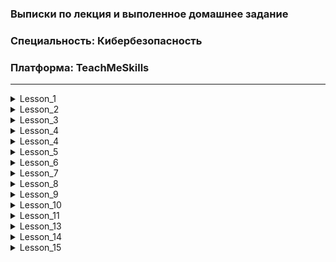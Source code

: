 ### Выписки по лекция и выполенное домашнее задание
### Специальность: Кибербезопасность 
### Платформа: TeachMeSkills

--------------------------------------------------------------------------------------------------------
<details>
  <summary>Lesson_1</summary>
  
  [{#T}](./Lesson1/README.md)
</details>

<details>
  <summary>Lesson_2</summary>
  Markdown — это легкий язык разметки, который позволяет форматировать текст с помощью простых символов.
</details>
<details>
  <summary>Lesson_3</summary>
  Markdown — это легкий язык разметки, который позволяет форматировать текст с помощью простых символов.
</details>
<details>
  <summary>Lesson_4</summary>
  Markdown — это легкий язык разметки, который позволяет форматировать текст с помощью простых символов.
</details>
<details>
  <summary>Lesson_4</summary>
  Markdown — это легкий язык разметки, который позволяет форматировать текст с помощью простых символов.
</details>
<details>
  <summary>Lesson_5</summary>
  Markdown — это легкий язык разметки, который позволяет форматировать текст с помощью простых символов.
</details>
<details>
  <summary>Lesson_6</summary>
  Markdown — это легкий язык разметки, который позволяет форматировать текст с помощью простых символов.
</details>
<details>
  <summary>Lesson_7</summary>
  Markdown — это легкий язык разметки, который позволяет форматировать текст с помощью простых символов.
</details>
<details>
  <summary>Lesson_8</summary>
  Markdown — это легкий язык разметки, который позволяет форматировать текст с помощью простых символов.
</details>
<details>
  <summary>Lesson_9</summary>
  Markdown — это легкий язык разметки, который позволяет форматировать текст с помощью простых символов.
</details>
<details>
  <summary>Lesson_10</summary>
  Markdown — это легкий язык разметки, который позволяет форматировать текст с помощью простых символов.
</details>
<details>
  <summary>Lesson_11</summary>
  Markdown — это легкий язык разметки, который позволяет форматировать текст с помощью простых символов.
</details>
<details>
  <summary>Lesson_13</summary>
  Markdown — это легкий язык разметки, который позволяет форматировать текст с помощью простых символов.
</details>
<details>
  <summary>Lesson_14</summary>
  Markdown — это легкий язык разметки, который позволяет форматировать текст с помощью простых символов.
</details>
<details>
  <summary>Lesson_15</summary>
  Markdown — это легкий язык разметки, который позволяет форматировать текст с помощью простых символов.
</details>
